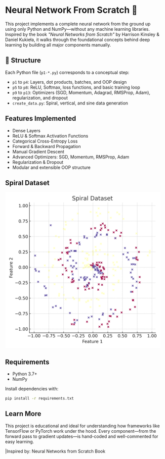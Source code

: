 # Neural Network From Scratch 🧠

This project implements a complete neural network from the ground up using only Python and NumPy—without any machine learning libraries. Inspired by the book *"Neural Networks from Scratch"* by Harrison Kinsley & Daniel Kukieła, it walks through the foundational concepts behind deep learning by building all major components manually.

## 📁 Structure

Each Python file (`p1-*.py`) corresponds to a conceptual step:

- `p1` to `p4`: Layers, dot products, batches, and OOP design
- `p5` to `p8`: ReLU, Softmax, loss functions, and basic training loop
- `p9` to `p13`: Optimizers (SGD, Momentum, Adagrad, RMSProp, Adam), regularization, and dropout
- `create_data.py`: Spiral, vertical, and sine data generation

## Features Implemented

- Dense Layers
- ReLU & Softmax Activation Functions
- Categorical Cross-Entropy Loss
- Forward & Backward Propagation
- Manual Gradient Descent
- Advanced Optimizers: SGD, Momentum, RMSProp, Adam
- Regularization & Dropout
- Modular and extensible OOP structure

## Spiral Dataset

![Spiral Data](spiral_data_plot.png)

## Requirements

- Python 3.7+
- NumPy

Install dependencies with:
```bash
pip install -r requirements.txt
```

## Learn More

This project is educational and ideal for understanding how frameworks like TensorFlow or PyTorch work under the hood. Every component—from the forward pass to gradient updates—is hand-coded and well-commented for easy learning.

|Inspired by: Neural Networks from Scratch Book
